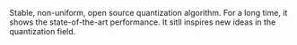 
Stable, non-uniform, open source quantization algorithm. For a long time, it shows the state-of-the-art performance. It sitll inspires new ideas in the quantization field.

